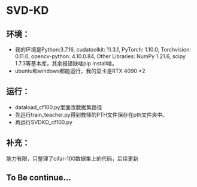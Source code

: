 # SVD-KD
## 环境：
- 我的环境是Python:3.7.16,  cudatoolkit: 11.3.1,  PyTorch: 1.10.0,  Torchvision: 0.11.0,  opencv-python: 4.10.0.84, Other Libraries: NumPy 1.21.6, scipy 1.7.3等基本库，其余报错缺啥pip install啥。
- ubuntu和windows都能运行，我的显卡是RTX 4090 *2
## 运行：
- dataload_cf100.py里面改数据集路径
- 先运行train_teacher.py得到教师的PTH文件保存在pth文件夹中。
- 再运行SVDKD_cf100.py
## 补充：
能力有限，只整理了cifar-100数据集上的代码，后续更新

##  To Be continue...
